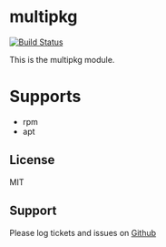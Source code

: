 # multipkg

  [![Build Status](https://travis-ci.org/mrwilson/mrwilson-multipkg.png?branch=master)](https://travis-ci.org/mrwilson/mrwilson-multipkg)

This is the multipkg module.

# Supports

 * rpm
 * apt

## License

MIT

## Support

Please log tickets and issues on [Github](https://github.com/mrwilson/mrwilson-multipkg)

